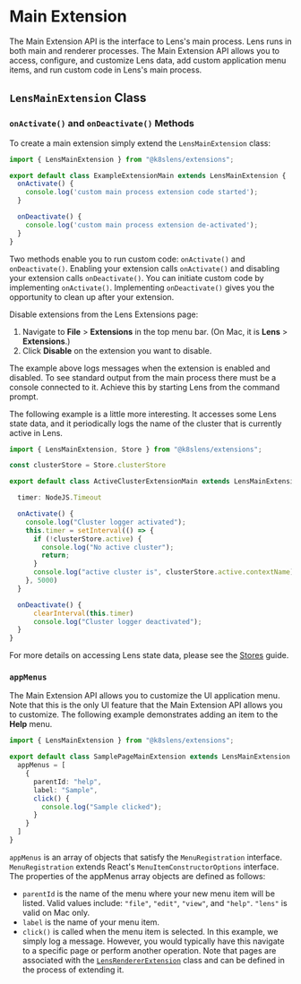 # Main Extension

The Main Extension API is the interface to Lens's main process. Lens runs in both main and renderer processes. The Main Extension API allows you to access, configure, and customize Lens data, add custom application menu items, and run custom code in Lens's main process.

## `LensMainExtension` Class

### `onActivate()` and `onDeactivate()` Methods

To create a main extension simply extend the `LensMainExtension` class:

```typescript
import { LensMainExtension } from "@k8slens/extensions";

export default class ExampleExtensionMain extends LensMainExtension {
  onActivate() {
    console.log('custom main process extension code started');
  }

  onDeactivate() {
    console.log('custom main process extension de-activated');
  }
}
```

Two methods enable you to run custom code: `onActivate()` and `onDeactivate()`. Enabling your extension calls `onActivate()` and disabling your extension calls `onDeactivate()`. You can initiate custom code by implementing `onActivate()`. Implementing `onDeactivate()` gives you the opportunity to clean up after your extension.

Disable extensions from the Lens Extensions page:

1. Navigate to **File** > **Extensions** in the top menu bar. (On Mac, it is **Lens** > **Extensions**.)
2. Click **Disable** on the extension you want to disable.

The example above logs messages when the extension is enabled and disabled. To see standard output from the main process there must be a console connected to it. Achieve this by starting Lens from the command prompt.

The following example is a little more interesting. It accesses some Lens state data, and it periodically logs the name of the cluster that is currently active in Lens.

```typescript
import { LensMainExtension, Store } from "@k8slens/extensions";

const clusterStore = Store.clusterStore

export default class ActiveClusterExtensionMain extends LensMainExtension {

  timer: NodeJS.Timeout

  onActivate() {
    console.log("Cluster logger activated");
    this.timer = setInterval(() => {
      if (!clusterStore.active) {
        console.log("No active cluster");
        return;
      }
      console.log("active cluster is", clusterStore.active.contextName)
    }, 5000)
  }

  onDeactivate() {
      clearInterval(this.timer)
      console.log("Cluster logger deactivated");
  }
}
```

For more details on accessing Lens state data, please see the [Stores](../stores) guide.

### `appMenus`

The Main Extension API allows you to customize the UI application menu. Note that this is the only UI feature that the Main Extension API allows you to customize. The following example demonstrates adding an item to the **Help** menu.

``` typescript
import { LensMainExtension } from "@k8slens/extensions";

export default class SamplePageMainExtension extends LensMainExtension {
  appMenus = [
    {
      parentId: "help",
      label: "Sample",
      click() {
        console.log("Sample clicked");
      }
    }
  ]
}
```

`appMenus` is an array of objects that satisfy the `MenuRegistration` interface. `MenuRegistration` extends React's `MenuItemConstructorOptions` interface. The properties of the appMenus array objects are defined as follows:

* `parentId` is the name of the menu where your new menu item will be listed. Valid values include: `"file"`, `"edit"`, `"view"`, and `"help"`. `"lens"` is valid on Mac only.
* `label` is the name of your menu item.
* `click()` is called when the menu item is selected. In this example, we simply log a message. However, you would typically have this navigate to a specific page or perform another operation. Note that pages are associated with the [`LensRendererExtension`](renderer-extension.md) class and can be defined in the process of extending it. 

